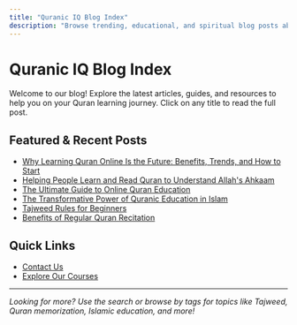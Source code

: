 ```yaml
---
title: "Quranic IQ Blog Index"
description: "Browse trending, educational, and spiritual blog posts about Quran learning, Tajweed, Islamic studies, and online Quran education."
---
```


# Quranic IQ Blog Index

Welcome to our blog! Explore the latest articles, guides, and resources to help you on your Quran learning journey. Click on any title to read the full post.

## Featured & Recent Posts

- [Why Learning Quran Online Is the Future: Benefits, Trends, and How to Start](./2025-07-16-why-learning-quran-online-is-the-future.md)
- [Helping People Learn and Read Quran to Understand Allah's Ahkaam](./2025-07-13-how-we-help-people-to-learn-quran.md)
- [The Ultimate Guide to Online Quran Education](./2025-07-13-ultimate-guide-to-online-quran-education.md)
- [The Transformative Power of Quranic Education in Islam](./2024-07-13-transformative-power-of-quranic-education.md)
- [Tajweed Rules for Beginners](./2024-02-25-tajweed-rules-for-beginners.md)
- [Benefits of Regular Quran Recitation](./2024-02-20-benefits-of-regular-quran-recitation.md)

## Quick Links
- [Contact Us](/contact.html)
- [Explore Our Courses](/courses.html)

---

*Looking for more? Use the search or browse by tags for topics like Tajweed, Quran memorization, Islamic education, and more!*
